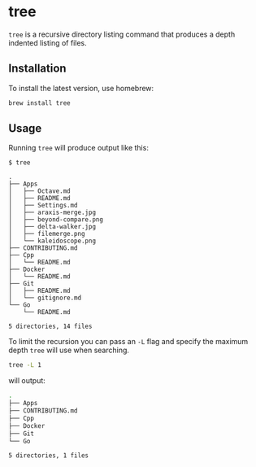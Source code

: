 # tree

`tree` is a recursive directory listing command that produces a depth indented listing of files.

## Installation

To install the latest version, use homebrew:

```bash
brew install tree
```

## Usage

Running `tree` will produce output like this:

```text
$ tree

.
├── Apps
│   ├── Octave.md
│   ├── README.md
│   ├── Settings.md
│   ├── araxis-merge.jpg
│   ├── beyond-compare.png
│   ├── delta-walker.jpg
│   ├── filemerge.png
│   └── kaleidoscope.png
├── CONTRIBUTING.md
├── Cpp
│   └── README.md
├── Docker
│   └── README.md
├── Git
│   ├── README.md
│   └── gitignore.md
└── Go
    └── README.md

5 directories, 14 files
```

To limit the recursion you can pass an `-L` flag and specify the maximum depth `tree` will use when searching.

```bash
tree -L 1
```

will output:

```bash
.
├── Apps
├── CONTRIBUTING.md
├── Cpp
├── Docker
├── Git
└── Go

5 directories, 1 files
```

